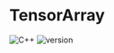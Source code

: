 # TensorArray

![C++](https://img.shields.io/badge/C%2B%2B-17-blue)
![version](https://img.shields.io/badge/version%3A-0.0.1-green)


